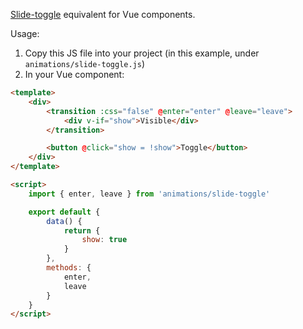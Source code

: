 [Slide-toggle](https://api.jquery.com/slidetoggle/) equivalent for Vue components.

Usage:

1. Copy this JS file into your project (in this example, under `animations/slide-toggle.js`)
1. In your Vue component:

```html
<template>
    <div>
        <transition :css="false" @enter="enter" @leave="leave">
            <div v-if="show">Visible</div>
        </transition>

        <button @click="show = !show">Toggle</button>
    </div>
</template>

<script>
    import { enter, leave } from 'animations/slide-toggle'

    export default {
        data() {
            return {
                show: true
            }
        },
        methods: {
            enter,
            leave
        }
    }
</script>
```
